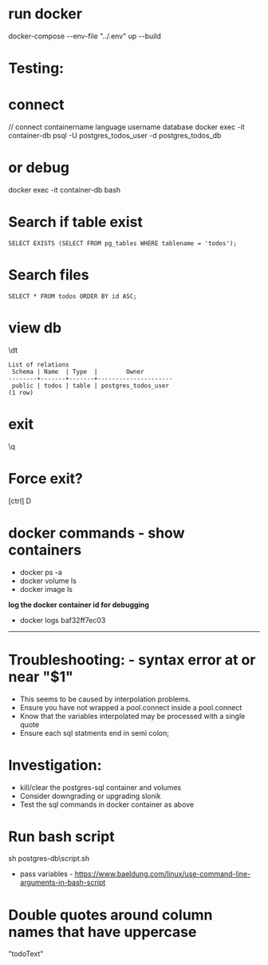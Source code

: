 # run docker
 docker-compose --env-file \"../.env\" up --build

# Testing:
# connect
// connect      containername  language username               database
docker exec -it container-db          psql     -U postgres_todos_user -d postgres_todos_db

# or debug
docker exec -it container-db bash

# Search if table exist
```
SELECT EXISTS (SELECT FROM pg_tables WHERE tablename = 'todos');
```

# Search files 
```
SELECT * FROM todos ORDER BY id ASC;
```

# view db
\dt

```
List of relations
 Schema | Name  | Type  |        Owner
--------+-------+-------+---------------------
 public | todos | table | postgres_todos_user
(1 row)
```
# exit
\q

# Force exit?
[ctrl] D 

# docker commands - show containers
- docker ps -a
- docker volume ls
- docker image ls

**log the docker container id for debugging**
- docker logs baf32ff7ec03

------------------------------------------
# Troubleshooting: - syntax error at or near "$1"
- This seems to be caused by interpolation problems.
- Ensure you have not wrapped a pool.connect inside a pool.connect
- Know that the variables interpolated may be processed with a single quote
- Ensure each sql statments end in semi colon;

# Investigation:
- kill/clear the postgres-sql container and volumes
- Consider downgrading or upgrading slonik
- Test the sql commands in docker container as above

# Run bash script
sh postgres-db\script.sh
- pass variables - https://www.baeldung.com/linux/use-command-line-arguments-in-bash-script

# Double quotes around column names that have uppercase
"todoText"




